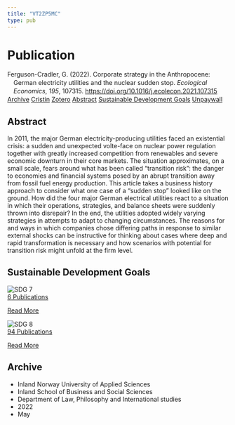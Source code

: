 ```yaml
---
title: "VT2ZP5MC"
type: pub
---
```

<h1>Publication</h1>
<article id="csl-bib-container-VT2ZP5MC" class="csl-bib-container">
  <div class="csl-bib-body" style="line-height: 1.35; padding-left: 1em; text-indent:-1em;">
  <div class="csl-entry">Ferguson-Cradler, G. (2022). Corporate strategy in the Anthropocene: German electricity utilities and the nuclear sudden stop. <i>Ecological Economics</i>, <i>195</i>, 107315. <a href="https://doi.org/10.1016/j.ecolecon.2021.107315">https://doi.org/10.1016/j.ecolecon.2021.107315</a></div>
</div>
  <div class="csl-bib-buttons">
    <a href="#taxonomy-article-VT2ZP5MC" class="csl-bib-button">Archive</a>
    <a href="https://app.cristin.no/results/show.jsf?id=2025349" alt="Cristin URL" class="csl-bib-button">Cristin</a>
    <a href="http://zotero.org/groups/5402882/items/VT2ZP5MC" alt="Zotero URL" class="csl-bib-button">Zotero</a>
    <a href="#abstract-article-VT2ZP5MC" class="csl-bib-button">Abstract</a>
    <a href="#sdg-article-VT2ZP5MC" class="csl-bib-button">Sustainable Development Goals</a>
    <a href="https://doi.org/10.1016/j.ecolecon.2021.107315" class="csl-bib-button">Unpaywall</a>
  </div>
  <div id="csl-bib-meta-container-VT2ZP5MC"></div>
</article>
<div id="csl-bib-meta-VT2ZP5MC" class="csl-bib-meta">
  <article id="abstract-article-VT2ZP5MC" class="abstract-article">
    <h1>Abstract</h1>
    In 2011, the major German electricity-producing utilities faced an existential crisis: a sudden and unexpected volte-face on nuclear power regulation together with greatly increased competition from renewables and severe economic downturn in their core markets. The situation approximates, on a small scale, fears around what has been called “transition risk”: the danger to economies and financial systems posed by an abrupt transition away from fossil fuel energy production. This article takes a business history approach to consider what one case of a “sudden stop” looked like on the ground. How did the four major German electrical utilities react to a situation in which their operations, strategies, and balance sheets were suddenly thrown into disrepair? In the end, the utilities adopted widely varying strategies in attempts to adapt to changing circumstances. The reasons for and ways in which companies chose differing paths in response to similar external shocks can be instructive for thinking about cases where deep and rapid transformation is necessary and how scenarios with potential for transition risk might unfold at the firm level.
  </article>
  <article id="sdg-article-VT2ZP5MC" class="sdg-article">
    <h1>Sustainable Development Goals</h1>
    <div class="sdg-container"><div id="sdg7" class="sdg"> <img src="{{< params subfolder >}}images/sdg/sdg07_en.png" class="image" alt="SDG 7"> <div class="sdg-overlay"> <a href="{{< params subfolder >}}en/archive/?sdg=7#archive" class="sdg-publication-count"><span>6</span> Publications</a> <p><a href="https://sdgs.un.org/goals/goal7" class="sdg-read-more">Read More</a></p> </div> </div> <div id="sdg8" class="sdg"> <img src="{{< params subfolder >}}images/sdg/sdg08_en.png" class="image" alt="SDG 8"> <div class="sdg-overlay"> <a href="{{< params subfolder >}}en/archive/?sdg=8#archive" class="sdg-publication-count"><span>94</span> Publications</a> <p><a href="https://sdgs.un.org/goals/goal8" class="sdg-read-more">Read More</a></p> </div> </div></div>
  </article>
  <article id="taxonomy-article-VT2ZP5MC" class="taxonomy-article">
    <h1>Archive</h1>
    <ul>
      <li>Inland Norway University of Applied Sciences</li>
      <li>Inland School of Business and Social Sciences</li>
      <li>Department of Law, Philosophy and International studies</li>
      <li>2022</li>
      <li>May</li>
    </ul>
  </article>
</div>
